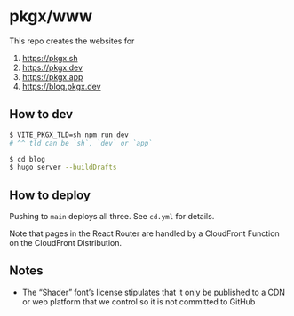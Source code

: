 # pkgx/www

This repo creates the websites for

1. https://pkgx.sh
2. https://pkgx.dev
3. https://pkgx.app
4. https://blog.pkgx.dev

## How to dev

```sh
$ VITE_PKGX_TLD=sh npm run dev
# ^^ tld can be `sh`, `dev` or `app`

$ cd blog
$ hugo server --buildDrafts
```

## How to deploy

Pushing to `main` deploys all three. See `cd.yml` for details.

Note that pages in the React Router are handled by a CloudFront Function
on the CloudFront Distribution.


## Notes

* The “Shader” font’s license stipulates that it only be published to a CDN
  or web platform that we control so it is not committed to GitHub
